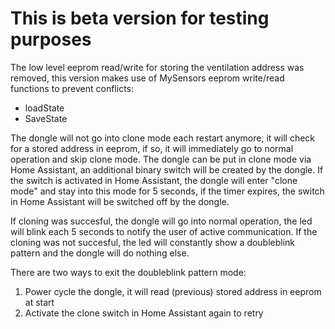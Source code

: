 # This is beta version for testing purposes

The low level eeprom read/write for storing the ventilation address was removed, this version makes use of MySensors eeprom write/read functions to prevent conflicts:
- loadState
- SaveState

The dongle will not go into clone mode each restart anymore, it will check for a stored address in eeprom, if so, it will immediately go to normal operation and skip clone mode. The dongle can be put in clone mode via Home Assistant, an additional binary switch will be created by the dongle. If the switch is activated in Home Assistant, the dongle will enter "clone mode" and stay into this mode for 5 seconds, if the timer expires, the switch in Home Assistant will be switched off by the dongle.

If cloning was succesful, the dongle will go into normal operation, the led will blink each 5 seconds to notify the user of active communication. If the cloning was not succesful, the led will constantly show a doubleblink pattern and the dongle will do nothing else. 

There are two ways to exit the doubleblink pattern mode:
1. Power cycle the dongle, it will read (previous) stored address in eeprom at start
2. Activate the clone switch in Home Assistant again to retry
